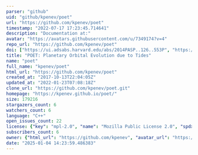 ```yaml
---
parser: "github"
uid: "github/kpenev/poet"
url: "https://github.com/kpenev/poet"
timestamp: "2022-07-17 17:23:45.714641"
description: "Documentation at:"
avatar: "https://avatars.githubusercontent.com/u/7349174?v=4"
repo_url: "https://github.com/kpenev/poet"
doi: ["https://ui.adsabs.harvard.edu/abs/2014PASP..126..553P", "https://ui.adsabs.harvard.edu/abs/2014ascl.soft08005P/abstract"]
title: "POET: Planetary Orbital Evolution due to Tides"
name: "poet"
full_name: "kpenev/poet"
html_url: "https://github.com/kpenev/poet"
created_at: "2017-10-13T22:04:05Z"
updated_at: "2022-01-23T07:08:18Z"
clone_url: "https://github.com/kpenev/poet.git"
homepage: "https://kpenev.github.io/poet/"
size: 179216
stargazers_count: 6
watchers_count: 6
language: "C++"
open_issues_count: 22
license: {"key": "mpl-2.0", "name": "Mozilla Public License 2.0", "spdx_id": "MPL-2.0", "url": "https://api.github.com/licenses/mpl-2.0", "node_id": "MDc6TGljZW5zZTE0"}
subscribers_count: 6
owner: {"html_url": "https://github.com/kpenev", "avatar_url": "https://avatars.githubusercontent.com/u/7349174?v=4", "login": "kpenev", "type": "User"}
date: "2025-01-04 14:23:59.486383"
---
```

